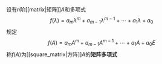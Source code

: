 设有$n$阶[[matrix|矩阵]]$A$和多项式
$$
f(\lambda)=a_m\lambda^m+a_{m-1}\lambda^{m-1}+\cdots+a_1\lambda+a_0
$$
规定
$$
f(A)=a_mA^m+a_{m-1}A^{m-1}+\cdots+a_1A+a_0E
$$
称$f(A)$为[[square_matrix|方阵]]$A$的**矩阵多项式**